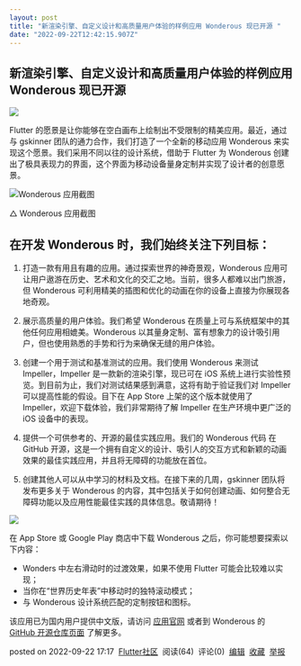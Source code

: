 ```yaml
---
layout: post
title: "新渲染引擎、自定义设计和高质量用户体验的样例应用 Wonderous 现已开源 "
date: "2022-09-22T12:42:15.907Z"
---
```

新渲染引擎、自定义设计和高质量用户体验的样例应用 Wonderous 现已开源
---------------------------------------

![](https://devrel.andfun.cn/devrel/posts/2022/09/vUAjc5.png)

Flutter 的愿景是让你能够在空白画布上绘制出不受限制的精美应用。最近，通过与 gskinner 团队的通力合作，我们打造了一个全新的移动应用 Wonderous 来实现这个愿景。我们采用不同以往的设计系统，借助于 Flutter 为 Wonderous 创建出了极具表现力的界面，这个界面为移动设备量身定制并实现了设计者的创意愿景。

![Wonderous 应用截图](https://devrel.andfun.cn/devrel/posts/2022/09/xCWqni.png)

△ Wonderous 应用截图

在开发 Wonderous 时，我们始终关注下列目标：
---------------------------

1.  打造一款有用且有趣的应用。通过探索世界的神奇景观，Wonderous 应用可让用户遨游在历史、艺术和文化的交汇之地。当前，很多人都难以出门旅游，但 Wonderous 可利用精美的插图和优化的动画在你的设备上直接为你展现各地奇观。
    
2.  展示高质量的用户体验。我们希望 Wonderous 在质量上可与系统框架中的其他任何应用相媲美。Wonderous 以其量身定制、富有想象力的设计吸引用户，但也使用熟悉的手势和行为来确保无缝的用户体验。
    
3.  创建一个用于测试和基准测试的应用。我们使用 Wonderous 来测试 Impeller，Impeller 是一款新的渲染引擎，现已可在 iOS 系统上进行实验性预览。到目前为止，我们对测试结果感到满意，这将有助于验证我们对 Impeller 可以提高性能的假设。目下在 App Store 上架的这个版本就使用了 Impeller，欢迎下载体验，我们非常期待了解 Impeller 在生产环境中更广泛的 iOS 设备中的表现。
    
4.  提供一个可供参考的、开源的最佳实践应用。我们的 Wonderous 代码 在 GitHub 开源，这是一个拥有自定义的设计、吸引人的交互方式和新颖的动画效果的最佳实践应用，并且将无障碍的功能放在首位。
    
5.  创建其他人可以从中学习的材料及文档。在接下来的几周，gskinner 团队将发布更多关于 Wonderous 的内容，其中包括关于如何创建动画、如何整合无障碍功能以及应用性能最佳实践的具体信息。敬请期待！
    

![](https://devrel.andfun.cn/devrel/posts/2022/09/KL1vRF.png)

在 App Store 或 Google Play 商店中下载 Wonderous 之后，你可能想要探索以下内容：

*   Wonders 中左右滑动时的过渡效果，如果不使用 Flutter 可能会比较难以实现；
*   当你在“世界历史年表”中移动时的独特滚动模式；
*   与 Wonderous 设计系统匹配的定制按钮和图标。

该应用已为国内用户提供中文版，请访问 [应用官网](https://wonderous.app/) 或者到 Wonderous 的 [GitHub 开源仓库页面](https://github.com/gskinnerTeam/flutter-wonderous-app) 了解更多。

posted on 2022-09-22 17:17  [Flutter社区](https://www.cnblogs.com/flutterdev/)  阅读(64)  评论(0)  [编辑](https://i.cnblogs.com/EditPosts.aspx?postid=16720114)  [收藏](javascript:void(0))  [举报](javascript:void(0))